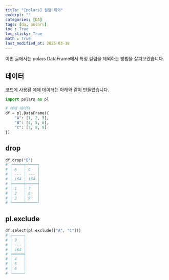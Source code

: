 ```yaml
---
title: "[polars] 컬럼 제외"
excerpt: ""
categories: [DA]
tags: [da, polars]
toc : True
toc_sticky: True
math : True
last_modified_at: 2025-03-18
---
```


이번 글에서는 polars DataFrame에서 특정 컬럼을 제외하는 방법을 살펴보겠습니다.

## 데이터 
코드에 사용된 예제 데이터는 아래와 같이 만들었습니다. 

```py
import polars as pl

# 예제 데이터
df = pl.DataFrame({
    "A": [1, 2, 3],
    "B": [4, 5, 6],
    "C": [7, 8, 9]
})
```

## drop

```py
df.drop("B")
# ┌─────┬─────┐
# │ A   ┆ C   │
# │ --- ┆ --- │
# │ i64 ┆ i64 │
# ╞═════╪═════╡
# │ 1   ┆ 7   │
# │ 2   ┆ 8   │
# │ 3   ┆ 9   │
# └─────┴─────┘
```

## pl.exclude

```py
df.select(pl.exclude(["A", "C"]))
# ┌─────┐
# │ B   │
# │ --- │
# │ i64 │
# ╞═════╡
# │ 4   │
# │ 5   │
# │ 6   │
# └─────┘
```